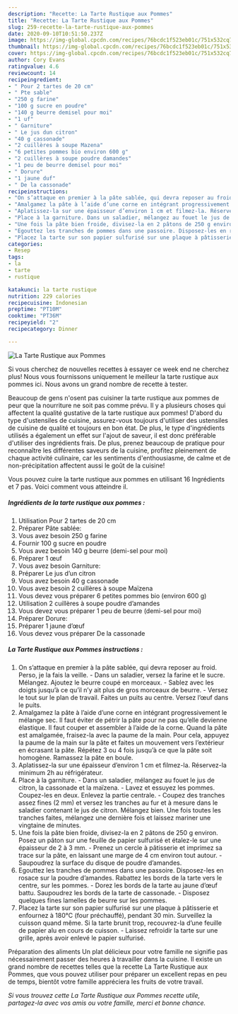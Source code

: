 ```yaml
---
description: "Recette: La Tarte Rustique aux Pommes"
title: "Recette: La Tarte Rustique aux Pommes"
slug: 259-recette-la-tarte-rustique-aux-pommes
date: 2020-09-10T10:51:50.237Z
image: https://img-global.cpcdn.com/recipes/76bcdc1f523eb01c/751x532cq70/la-tarte-rustique-aux-pommes-photo-principale-de-la-recette.jpg
thumbnail: https://img-global.cpcdn.com/recipes/76bcdc1f523eb01c/751x532cq70/la-tarte-rustique-aux-pommes-photo-principale-de-la-recette.jpg
cover: https://img-global.cpcdn.com/recipes/76bcdc1f523eb01c/751x532cq70/la-tarte-rustique-aux-pommes-photo-principale-de-la-recette.jpg
author: Cory Evans
ratingvalue: 4.6
reviewcount: 14
recipeingredient:
- " Pour 2 tartes de 20 cm"
- " Pte sable"
- "250 g farine"
- "100 g sucre en poudre"
- "140 g beurre demisel pour moi"
- "1 uf"
- " Garniture"
- " Le jus dun citron"
- "40 g cassonade"
- "2 cuillères à soupe Mazena"
- "6 petites pommes bio environ 600 g"
- "2 cuillères à soupe poudre damandes"
- "1 peu de beurre demisel pour moi"
- " Dorure"
- "1 jaune duf"
- " De la cassonade"
recipeinstructions:
- "On s’attaque en premier à la pâte sablée, qui devra reposer au froid. Perso, je la fais la veille. Dans un saladier, versez la farine et le sucre. Mélangez. Ajoutez le beurre coupé en morceaux. Sablez avec les doigts jusqu’à ce qu’il n’y ait plus de gros morceaux de beurre. Versez le tout sur le plan de travail. Faites un puits au centre. Versez l’œuf dans le puits."
- "Amalgamez la pâte à l’aide d’une corne en intégrant progressivement le mélange sec. Il faut éviter de pétrir la pâte pour ne pas qu’elle devienne élastique. Il faut couper et assembler à l’aide de la corne. Quand la pâte est amalgamée, fraisez-la avec la paume de la main. Pour cela, appuyez la paume de la main sur la pâte et faites un mouvement vers l’extérieur en écrasant la pâte. Répétez 3 ou 4 fois jusqu’à ce que la pâte soit homogène. Ramassez la pâte en boule."
- "Aplatissez-la sur une épaisseur d’environ 1 cm et filmez-la. Réservez-la minimum 2h au réfrigérateur."
- "Place à la garniture. Dans un saladier, mélangez au fouet le jus de citron, la cassonade et la maïzena. Lavez et essuyez les pommes. Coupez-les en deux. Enlevez la partie centrale. Coupez des tranches assez fines (2 mm) et versez les tranches au fur et à mesure dans le saladier contenant le jus de citron. Mélangez bien. Une fois toutes les tranches faites, mélangez une dernière fois et laissez mariner une vingtaine de minutes."
- "Une fois la pâte bien froide, divisez-la en 2 pâtons de 250 g environ. Posez un pâton sur une feuille de papier sulfurisé et étalez-le sur une épaisseur de 2 à 3 mm.  Prenez un cercle à pâtisserie et imprimez sa trace sur la pâte, en laissant une marge de 4 cm environ tout autour. Saupoudrez la surface du disque de poudre d’amandes."
- "Egouttez les tranches de pommes dans une passoire. Disposez-les en rosace sur la poudre d’amandes. Rabattez les bords de la tarte vers le centre, sur les pommes. Dorez les bords de la tarte au jaune d’œuf battu. Saupoudrez les bords de la tarte de cassonade. Disposez quelques fines lamelles de beurre sur les pommes."
- "Placez la tarte sur son papier sulfurisé sur une plaque à pâtisserie et enfournez à 180°C (four préchauffé), pendant 30 min. Surveillez la cuisson quand même. Si la tarte brunit trop, recouvrez-la d’une feuille de papier alu en cours de cuisson. Laissez refroidir la tarte sur une grille, après avoir enlevé le papier sulfurisé."
categories:
- Resep
tags:
- la
- tarte
- rustique

katakunci: la tarte rustique 
nutrition: 229 calories
recipecuisine: Indonesian
preptime: "PT10M"
cooktime: "PT36M"
recipeyield: "2"
recipecategory: Dinner

---
```



![La Tarte Rustique aux Pommes](https://img-global.cpcdn.com/recipes/76bcdc1f523eb01c/751x532cq70/la-tarte-rustique-aux-pommes-photo-principale-de-la-recette.jpg)

Si vous cherchez de nouvelles recettes à essayer ce week end ne cherchez plus! Nous vous fournissons uniquement le meilleur la tarte rustique aux pommes ici. Nous avons un grand nombre de recette à tester.

Beaucoup de gens n'osent pas cuisiner la tarte rustique aux pommes de peur que la nourriture ne soit pas comme prévu. Il y a plusieurs choses qui affectent la qualité gustative de la tarte rustique aux pommes! D'abord du type d'ustensiles de cuisine, assurez-vous toujours d'utiliser des ustensiles de cuisine de qualité et toujours en bon état. De plus, le type d'ingrédients utilisés a également un effet sur l'ajout de saveur, il est donc préférable d'utiliser des ingrédients frais. De plus, prenez beaucoup de pratique pour reconnaître les différentes saveurs de la cuisine, profitez pleinement de chaque activité culinaire, car les sentiments d'enthousiasme, de calme et de non-précipitation affectent aussi le goût de la cuisine!

<!--inarticleads1-->

Vous pouvez cuire la tarte rustique aux pommes en utilisant 16 Ingrédients et 7 pas. Voici comment vous atteindre il.

##### Ingrédients de la tarte rustique aux pommes :

1. Utilisation  Pour 2 tartes de 20 cm
1. Préparer  Pâte sablée:
1. Vous avez besoin 250 g farine
1. Fournir 100 g sucre en poudre
1. Vous avez besoin 140 g beurre (demi-sel pour moi)
1. Préparer 1 œuf
1. Vous avez besoin  Garniture:
1. Préparer  Le jus d’un citron
1. Vous avez besoin 40 g cassonade
1. Vous avez besoin 2 cuillères à soupe Maïzena
1. Vous devez vous préparer 6 petites pommes bio (environ 600 g)
1. Utilisation 2 cuillères à soupe poudre d’amandes
1. Vous devez vous préparer 1 peu de beurre (demi-sel pour moi)
1. Préparer  Dorure:
1. Préparer 1 jaune d’œuf
1. Vous devez vous préparer  De la cassonade




<!--inarticleads2-->

##### La Tarte Rustique aux Pommes instructions :

1. On s’attaque en premier à la pâte sablée, qui devra reposer au froid. Perso, je la fais la veille. - Dans un saladier, versez la farine et le sucre. Mélangez. Ajoutez le beurre coupé en morceaux. - Sablez avec les doigts jusqu’à ce qu’il n’y ait plus de gros morceaux de beurre. - Versez le tout sur le plan de travail. Faites un puits au centre. Versez l’œuf dans le puits.
1. Amalgamez la pâte à l’aide d’une corne en intégrant progressivement le mélange sec. Il faut éviter de pétrir la pâte pour ne pas qu’elle devienne élastique. Il faut couper et assembler à l’aide de la corne. Quand la pâte est amalgamée, fraisez-la avec la paume de la main. Pour cela, appuyez la paume de la main sur la pâte et faites un mouvement vers l’extérieur en écrasant la pâte. Répétez 3 ou 4 fois jusqu’à ce que la pâte soit homogène. Ramassez la pâte en boule.
1. Aplatissez-la sur une épaisseur d’environ 1 cm et filmez-la. Réservez-la minimum 2h au réfrigérateur.
1. Place à la garniture. - Dans un saladier, mélangez au fouet le jus de citron, la cassonade et la maïzena. - Lavez et essuyez les pommes. Coupez-les en deux. Enlevez la partie centrale. - Coupez des tranches assez fines (2 mm) et versez les tranches au fur et à mesure dans le saladier contenant le jus de citron. Mélangez bien. Une fois toutes les tranches faites, mélangez une dernière fois et laissez mariner une vingtaine de minutes.
1. Une fois la pâte bien froide, divisez-la en 2 pâtons de 250 g environ. Posez un pâton sur une feuille de papier sulfurisé et étalez-le sur une épaisseur de 2 à 3 mm.  - Prenez un cercle à pâtisserie et imprimez sa trace sur la pâte, en laissant une marge de 4 cm environ tout autour. - Saupoudrez la surface du disque de poudre d’amandes.
1. Egouttez les tranches de pommes dans une passoire. Disposez-les en rosace sur la poudre d’amandes. Rabattez les bords de la tarte vers le centre, sur les pommes. - Dorez les bords de la tarte au jaune d’œuf battu. Saupoudrez les bords de la tarte de cassonade. - Disposez quelques fines lamelles de beurre sur les pommes.
1. Placez la tarte sur son papier sulfurisé sur une plaque à pâtisserie et enfournez à 180°C (four préchauffé), pendant 30 min. Surveillez la cuisson quand même. Si la tarte brunit trop, recouvrez-la d’une feuille de papier alu en cours de cuisson. - Laissez refroidir la tarte sur une grille, après avoir enlevé le papier sulfurisé.




<!--inarticleads1-->

<p>
Préparation des aliments Un plat délicieux pour votre famille ne signifie pas nécessairement passer des heures à travailler dans la cuisine. Il existe un grand nombre de recettes telles que la recette La Tarte Rustique aux Pommes, que vous pouvez utiliser pour préparer un excellent repas en peu de temps, bientôt votre famille appréciera les fruits de votre travail.
</p>

<p>
<i>Si vous trouvez cette La Tarte Rustique aux Pommes recette utile, partagez-la avec vos amis ou votre famille, merci et bonne chance.</i>
</p>
